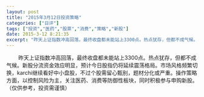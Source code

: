 ```yaml
---
layout: post
title: "2015年3月12日投资策略"
categories: ["日评"]
tags: ["投资","医药","股票","消费","策略","新股"]
date: 2015-3-12 8:21:35
excerpt: "昨天上证指数冲高回落，最终收盘都未能站上3300点。热点犹存，但都不成气候。新股分流资金效应明显，预……"
---
```

&nbsp;&nbsp;&nbsp;&nbsp;&nbsp;&nbsp;&nbsp;&nbsp;昨天上证指数冲高回落，最终收盘都未能站上3300点。热点犹存，但都不成气候。新股分流资金效应明显，预计今日股指仍将延续震荡格局。市场风格频繁切换，karchi继续看好中小盘股，不过个股需留心甄别，题材分化或严重。操作策略方面，以控制风险为主，关注医药、消费等防御性板块，同时积极参与申购新股。（仅供参考，投资需谨慎）
